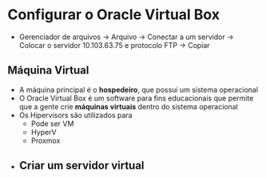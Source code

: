 # Configurar o Oracle Virtual Box

- Gerenciador de arquivos -> Arquivo -> Conectar a um servidor -> Colocar o servidor 10.103.63.75 e protocolo FTP -> Copiar

## Máquina Virtual

- A máquina principal é o **hospedeiro**, que possui um sistema operacional
- O Oracle Virtual Box é um software para fins educacionais que permite que a gente crie **máquinas virtuais** dentro do sistema operacional
- Os Hipervisors são utilizados para 
    - Pode ser VM
    - HyperV
    - Proxmox
- Criar um servidor virtual
    - 